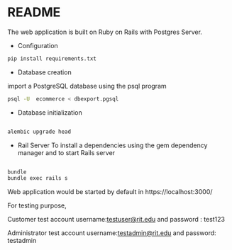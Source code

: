 # README

The web application is built on Ruby on Rails with Postgres Server.




* Configuration
```bash
pip install requirements.txt
```
* Database creation

import a PostgreSQL database using the psql program

```bash
psql -U  ecommerce < dbexport.pgsql
```

* Database initialization

```bash

alembic upgrade head
```

 * Rail Server
 To install a dependencies using the gem dependency manager and to start Rails server
 ```bash
 
 bundle
 bundle exec rails s
 ```
Web application would be started by default in https://localhost:3000/

For testing purpose,

Customer test account username:testuser@rit.edu and password : test123

Administrator test account username:testadmin@rit.edu and password: testadmin